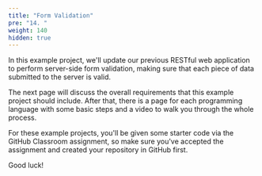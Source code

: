 ```yaml
---
title: "Form Validation"
pre: "14. "
weight: 140
hidden: true
---
```


In this example project, we'll update our previous RESTful web application to perform server-side form validation, making sure that each piece of data submitted to the server is valid. 

The next page will discuss the overall requirements that this example project should include. After that, there is a page for each programming language with some basic steps and a video to walk you through the whole process. 

For these example projects, you'll be given some starter code via the GitHub Classroom assignment, so make sure you've accepted the assignment and created your repository in GitHub first.

Good luck!